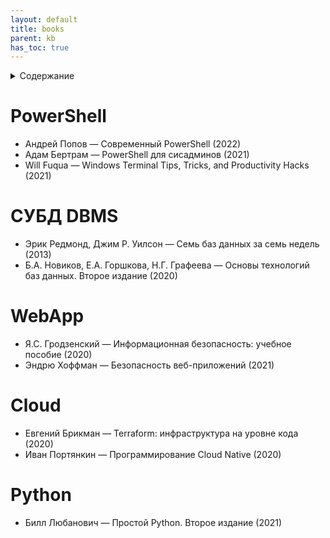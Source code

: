 ```yaml
---
layout: default
title: books
parent: kb
has_toc: true
---
```

<details close markdown="block">
  <summary>
    Содержание
  </summary>
  {: .text-delta }
1. TOC
{:toc}
</details>

# PowerShell
- Андрей Попов — Современный PowerShell (2022)
- Адам Бертрам — PowerShell для сисадминов (2021)
- Will Fuqua — Windows Terminal Tips, Tricks, and Productivity Hacks (2021)

# СУБД DBMS
- Эрик Редмонд, Джим Р. Уилсон — Семь баз данных за семь недель (2013)
- Б.А. Новиков, Е.А. Горшкова, Н.Г. Графеева — Основы технологий баз данных. Второе издание (2020)

# WebApp
- Я.С. Гродзенский — Информационная безопасность: учебное пособие (2020)
- Эндрю Хоффман — Безопасность веб-приложений (2021)

# Cloud
- Евгений Брикман — Terraform: инфраструктура на уровне кода (2020)
- Иван Портянкин — Программирование Cloud Native (2020)

# Python
- Билл Любанович — Простой Python. Второе издание (2021)
